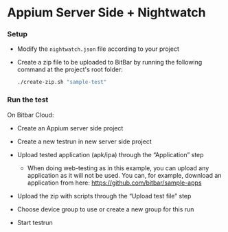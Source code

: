 # Appium Server Side + Nightwatch

### Setup

* Modify the `nightwatch.json` file according to your project


* Create a zip file to be uploaded to BitBar by running the following command at the project's root folder:

    ```sh
    ./create-zip.sh "sample-test"
    ```

### Run the test

On Bitbar Cloud:

* Create an Appium server side project
* Create a new testrun in new server side project
* Upload tested application (apk/ipa) through the “Application” step

  * When doing web-testing as in this example, you can upload any application as it will not be used.
  You can, for example, download an application from here: https://github.com/bitbar/sample-apps

* Upload the zip with scripts through the “Upload test file” step
* Choose device group to use or create a new group for this run
* Start testrun
